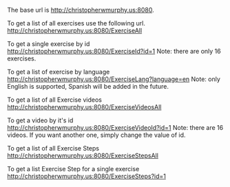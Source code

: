 The base url is http://christopherwmurphy.us:8080.

To get a list of all exercises use the following url.
http://christopherwmurphy.us:8080/ExerciseAll

To get a single exercise by id
http://christopherwmurphy.us:8080/ExerciseId?id=1
Note: there are only 16 exercises.

To get a list of exercise by language
http://christopherwmurphy.us:8080/ExerciseLang?language=en
Note: only English is supported, Spanish will be added in the future.

To get a list of all Exercise videos
http://christopherwmurphy.us:8080/ExerciseVideosAll

To get a video by it's id
http://christopherwmurphy.us:8080/ExerciseVideoId?id=1
Note: there are 16 videos.  If you want another one, simply change the value of id.

To get a list of all Exercise Steps
http://christopherwmurphy.us:8080/ExerciseStepsAll

To get a list Exercise Step for a single exercise
http://christopherwmurphy.us:8080/ExerciseSteps?id=1
